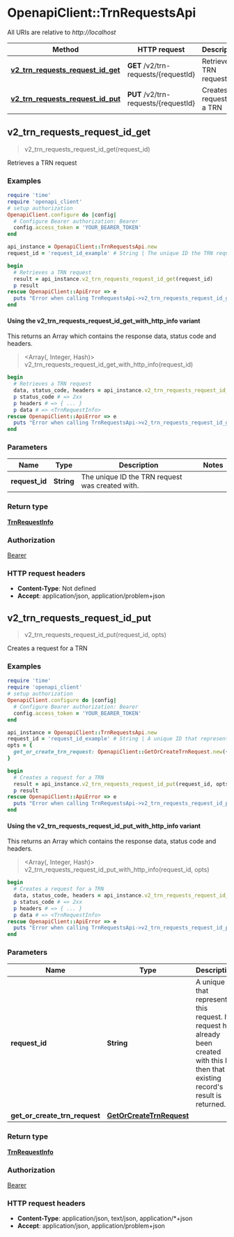 # OpenapiClient::TrnRequestsApi

All URIs are relative to *http://localhost*

| Method | HTTP request | Description |
| ------ | ------------ | ----------- |
| [**v2_trn_requests_request_id_get**](TrnRequestsApi.md#v2_trn_requests_request_id_get) | **GET** /v2/trn-requests/{requestId} | Retrieves a TRN request |
| [**v2_trn_requests_request_id_put**](TrnRequestsApi.md#v2_trn_requests_request_id_put) | **PUT** /v2/trn-requests/{requestId} | Creates a request for a TRN |


## v2_trn_requests_request_id_get

> <TrnRequestInfo> v2_trn_requests_request_id_get(request_id)

Retrieves a TRN request

### Examples

```ruby
require 'time'
require 'openapi_client'
# setup authorization
OpenapiClient.configure do |config|
  # Configure Bearer authorization: Bearer
  config.access_token = 'YOUR_BEARER_TOKEN'
end

api_instance = OpenapiClient::TrnRequestsApi.new
request_id = 'request_id_example' # String | The unique ID the TRN request was created with.

begin
  # Retrieves a TRN request
  result = api_instance.v2_trn_requests_request_id_get(request_id)
  p result
rescue OpenapiClient::ApiError => e
  puts "Error when calling TrnRequestsApi->v2_trn_requests_request_id_get: #{e}"
end
```

#### Using the v2_trn_requests_request_id_get_with_http_info variant

This returns an Array which contains the response data, status code and headers.

> <Array(<TrnRequestInfo>, Integer, Hash)> v2_trn_requests_request_id_get_with_http_info(request_id)

```ruby
begin
  # Retrieves a TRN request
  data, status_code, headers = api_instance.v2_trn_requests_request_id_get_with_http_info(request_id)
  p status_code # => 2xx
  p headers # => { ... }
  p data # => <TrnRequestInfo>
rescue OpenapiClient::ApiError => e
  puts "Error when calling TrnRequestsApi->v2_trn_requests_request_id_get_with_http_info: #{e}"
end
```

### Parameters

| Name | Type | Description | Notes |
| ---- | ---- | ----------- | ----- |
| **request_id** | **String** | The unique ID the TRN request was created with. |  |

### Return type

[**TrnRequestInfo**](TrnRequestInfo.md)

### Authorization

[Bearer](../README.md#Bearer)

### HTTP request headers

- **Content-Type**: Not defined
- **Accept**: application/json, application/problem+json


## v2_trn_requests_request_id_put

> <TrnRequestInfo> v2_trn_requests_request_id_put(request_id, opts)

Creates a request for a TRN

### Examples

```ruby
require 'time'
require 'openapi_client'
# setup authorization
OpenapiClient.configure do |config|
  # Configure Bearer authorization: Bearer
  config.access_token = 'YOUR_BEARER_TOKEN'
end

api_instance = OpenapiClient::TrnRequestsApi.new
request_id = 'request_id_example' # String | A unique ID that represents this request. If a request has already been created with this ID then that existing record's result is returned.
opts = {
  get_or_create_trn_request: OpenapiClient::GetOrCreateTrnRequest.new({first_name: 'first_name_example', last_name: 'last_name_example', birth_date: Date.today, gender_code: OpenapiClient::Gender::MALE, initial_teacher_training: OpenapiClient::GetOrCreateTrnRequestInitialTeacherTraining.new({provider_ukprn: 'provider_ukprn_example', programme_start_date: Date.today, programme_end_date: Date.today, programme_type: OpenapiClient::IttProgrammeType::CORE}), qualification: OpenapiClient::GetOrCreateTrnRequestQualification.new}) # GetOrCreateTrnRequest | 
}

begin
  # Creates a request for a TRN
  result = api_instance.v2_trn_requests_request_id_put(request_id, opts)
  p result
rescue OpenapiClient::ApiError => e
  puts "Error when calling TrnRequestsApi->v2_trn_requests_request_id_put: #{e}"
end
```

#### Using the v2_trn_requests_request_id_put_with_http_info variant

This returns an Array which contains the response data, status code and headers.

> <Array(<TrnRequestInfo>, Integer, Hash)> v2_trn_requests_request_id_put_with_http_info(request_id, opts)

```ruby
begin
  # Creates a request for a TRN
  data, status_code, headers = api_instance.v2_trn_requests_request_id_put_with_http_info(request_id, opts)
  p status_code # => 2xx
  p headers # => { ... }
  p data # => <TrnRequestInfo>
rescue OpenapiClient::ApiError => e
  puts "Error when calling TrnRequestsApi->v2_trn_requests_request_id_put_with_http_info: #{e}"
end
```

### Parameters

| Name | Type | Description | Notes |
| ---- | ---- | ----------- | ----- |
| **request_id** | **String** | A unique ID that represents this request. If a request has already been created with this ID then that existing record&#39;s result is returned. |  |
| **get_or_create_trn_request** | [**GetOrCreateTrnRequest**](GetOrCreateTrnRequest.md) |  | [optional] |

### Return type

[**TrnRequestInfo**](TrnRequestInfo.md)

### Authorization

[Bearer](../README.md#Bearer)

### HTTP request headers

- **Content-Type**: application/json, text/json, application/*+json
- **Accept**: application/json, application/problem+json

